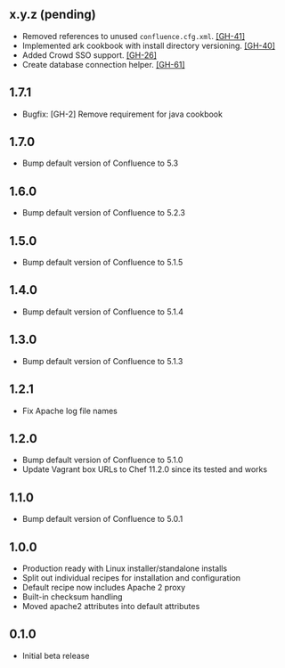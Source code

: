 ## x.y.z (pending)

* Removed references to unused `confluence.cfg.xml`.
  [[GH-41]](https://github.com/bflad/chef-confluence/issues/41)
* Implemented ark cookbook with install directory versioning.
  [[GH-40]](https://github.com/bflad/chef-confluence/issues/40)
* Added Crowd SSO support.
  [[GH-26]](https://github.com/parallels-cookbooks/confluence/pull/26)
* Create database connection helper.
  [[GH-61]](https://github.com/parallels-cookbooks/confluence/pull/61)

## 1.7.1

* Bugfix: [GH-2] Remove requirement for java cookbook

## 1.7.0

* Bump default version of Confluence to 5.3

## 1.6.0

* Bump default version of Confluence to 5.2.3

## 1.5.0

* Bump default version of Confluence to 5.1.5

## 1.4.0

* Bump default version of Confluence to 5.1.4

## 1.3.0

* Bump default version of Confluence to 5.1.3

## 1.2.1

* Fix Apache log file names 

## 1.2.0

* Bump default version of Confluence to 5.1.0
* Update Vagrant box URLs to Chef 11.2.0 since its tested and works

## 1.1.0

* Bump default version of Confluence to 5.0.1

## 1.0.0

* Production ready with Linux installer/standalone installs
* Split out individual recipes for installation and configuration
* Default recipe now includes Apache 2 proxy
* Built-in checksum handling
* Moved apache2 attributes into default attributes

## 0.1.0

* Initial beta release

